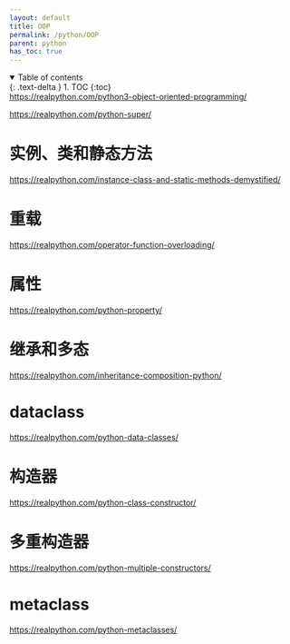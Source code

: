 ```yaml
---
layout: default
title: OOP
permalink: /python/OOP
parent: python
has_toc: true
---
```

<details open markdown="block">
  <summary>
    Table of contents
  </summary>
  {: .text-delta }
1. TOC
{:toc}
</details


https://realpython.com/python3-object-oriented-programming/

https://realpython.com/python-super/


# 实例、类和静态方法

https://realpython.com/instance-class-and-static-methods-demystified/


# 重载

https://realpython.com/operator-function-overloading/

# 属性

https://realpython.com/python-property/

# 继承和多态

https://realpython.com/inheritance-composition-python/

# dataclass

https://realpython.com/python-data-classes/

# 构造器

https://realpython.com/python-class-constructor/

# 多重构造器

https://realpython.com/python-multiple-constructors/


# metaclass

https://realpython.com/python-metaclasses/